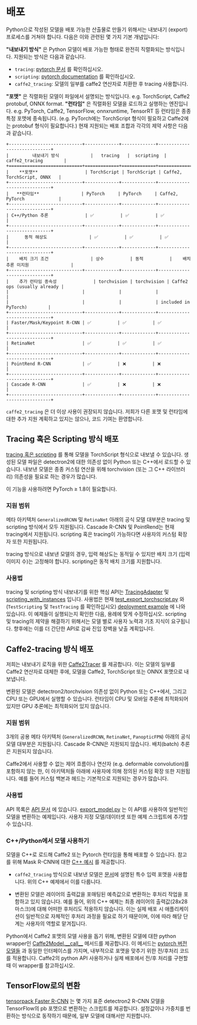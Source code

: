 # 배포

Python으로 작성된 모델을 배포 가능한 산출물로 만들기 위해서는 내보내기 (export) 프로세스를 거쳐야 합니다.
다음은 이와 관련된 몇 가지 기본 개념입니다:

__"내보내기 방식"__ 은 Python 모델이 배포 가능한 형태로 완전히 직렬화되는 방식입니다. 지원되는 방식은 다음과 같습니다.

* `tracing`: [pytorch 문서](https://pytorch.org/tutorials/beginner/Intro_to_TorchScript_tutorial.html) 를 확인하십시오.
* `scripting`: [pytorch documentation](https://pytorch.org/tutorials/beginner/Intro_to_TorchScript_tutorial.html) 를 확인하십시오.
* `caffe2_tracing`: 모델의 일부를 caffe2 연산자로 치환한 후 tracing 사용합니다.

__"포맷"__ 은 직렬화된 모델이 파일에서 설명되는 방식입니다. e.g.
TorchScript, Caffe2 protobuf, ONNX format.
__"런타임"__ 은 직렬화된 모델을 로드하고 실행하는 엔진입니다. 
e.g. PyTorch, Caffe2, TensorFlow, onnxruntime, TensorRT 등
런타임은 종종 특정 포맷에 종속됩니다. (e.g. PyTorch에는 TorchScript 형식이 필요하고 Caffe2에는 protobuf 형식이 필요합니다.)
현재 지원되는 배포 조합과 각각의 제약 사항은 다음과 같습니다.


```eval_rst
+----------------------------+-------------+-------------+-----------------------------+
|         내보내기 방식            |   tracing   |  scripting  |       caffe2_tracing        |
+============================+=============+=============+=============================+
|    **포맷**                  | TorchScript | TorchScript | Caffe2, TorchScript, ONNX   |
+----------------------------+-------------+-------------+-----------------------------+
|   **런타임**                | PyTorch     | PyTorch     | Caffe2, PyTorch             |
+----------------------------+-------------+-------------+-----------------------------+
| C++/Python 추론              | ✅          | ✅          | ✅                          |
+----------------------------+-------------+-------------+-----------------------------+
|      동적 해상도                | ✅          | ✅          | ✅                          |
+----------------------------+-------------+-------------+-----------------------------+
|    배치 크기 조건                | 상수          | 동적          |    배치 추론 미지원                |
+----------------------------+-------------+-------------+-----------------------------+
|    추가 런타임 종속성              | torchvision | torchvision | Caffe2 ops (usually already |
|                            |             |             |                             |
|                            |             |             | included in PyTorch)        |
+----------------------------+-------------+-------------+-----------------------------+
| Faster/Mask/Keypoint R-CNN | ✅          | ✅          | ✅                          |
+----------------------------+-------------+-------------+-----------------------------+
| RetinaNet                  | ✅          | ✅          | ✅                          |
+----------------------------+-------------+-------------+-----------------------------+
| PointRend R-CNN            | ✅          | ❌          | ❌                          |
+----------------------------+-------------+-------------+-----------------------------+
| Cascade R-CNN              | ✅          | ❌          | ❌                          |
+----------------------------+-------------+-------------+-----------------------------+

```

`caffe2_tracing` 은 더 이상 사용이 권장되지 않습니다.
저희가 다른 포맷 및 런타임에 대한 추가 지원 계획하고 있지는 않으나, 코드 기여는 환영합니다.

## Tracing 혹은 Scripting 방식 배포

[tracing 혹은 scripting](https://pytorch.org/tutorials/beginner/Intro_to_TorchScript_tutorial.html) 를 통해 모델을 TorchScript 형식으로 내보낼 수 있습니다.
생성된 모델 파일은 detectron2에 대한 의존성 없이 Python 또는 C++에서 로드할 수 있습니다.
내보낸 모델은 종종 커스텀 연산을 위해 torchvision (또는 그 C++ 라이브러리) 의존성을 필요로 하는 경우가 많습니다.

이 기능을 사용하려면 PyTorch ≥ 1.8이 필요합니다.

### 지원 범위
메타 아키텍처 `GeneralizedRCNN` 및 `RetinaNet` 아래의 공식 모델 대부분은
tracing 및 scripting 방식에서 모두 지원됩니다.
Cascade R-CNN 및 PointRend는 현재 tracing에서 지원됩니다.
scripting 혹은 tracing이 가능하다면 사용자의 커스텀 확장자 또한 지원됩니다.

tracing 방식으로 내보낸 모델의 경우, 입력 해상도는 동적일 수 있지만 배치 크기
(입력 이미지 수)는 고정해야 합니다.
scripting은 동적 배치 크기를 지원합니다.

### 사용법

tracing 및 scripting 방식 내보내기를 위한 핵심 API는 [TracingAdapter](../modules/export.html#detectron2.export.TracingAdapter)
및 [scripting_with_instances](../modules/export.html#detectron2.export.scripting_with_instances) 입니다.
사용법은 현재 [test_export_torchscript.py](../../tests/test_export_torchscript.py) 와
(`TestScripting` 및 `TestTracing` 를 확인하십시오)
[deployment example](../../tools/deploy) 에 나와 있습니다.
이 예제들이 실행되는지 확인한 다음, 용례에 맞게 수정하십시오.
scripting 및 tracing의 제약을 해결하기 위해서는 모델 별로 사용자 노력과 기초 지식이 요구됩니다.
향후에는 이를 더 간단한 API로 감싸 진입 장벽을 낮출 계획입니다.

## Caffe2-tracing 방식 배포
저희는 내보내기 로직을 위한 [Caffe2Tracer](../modules/export.html#detectron2.export.Caffe2Tracer) 를 제공합니다.
이는 모델의 일부를 Caffe2 연산자로 대체한 후에,
모델을 Caffe2, TorchScript 또는 ONNX 포맷으로 내보냅니다.

변환된 모델은 detectron2/torchvision 의존성 없이 Python 또는 C++에서, 그리고 CPU 또는 GPU에서 실행할 수 있습니다.
런타임이 CPU 및 모바일 추론에 최적화되어 있지만 GPU 추론에는 최적화되어 있지 않습니다.

### 지원 범위

3개의 공용 메타 아키텍처 (`GeneralizedRCNN`, `RetinaNet`, `PanopticFPN`) 아래의 공식 모델 대부분은
지원됩니다. Cascade R-CNN은 지원되지 않습니다. 배치(batch) 추론은 지원되지 않습니다.

Caffe2에서 사용할 수 없는 제어 흐름이나 연산자 (e.g. deformable convolution)를 포함하지 않는 한, 이 아키텍처들 아래에 사용자에 의해 정의된 커스텀 확장 또한 지원됩니다.
예를 들어 커스텀 백본과 헤드는 기본적으로 지원되는 경우가 많습니다.

### 사용법

API 목록은 [API 문서](../modules/export) 에 있습니다.
[export_model.py](../../tools/deploy/) 는 이 API를 사용하여 일반적인 모델을 변환하는 예제입니다. 
사용자 지정 모델/데이터셋 또한 예제 스크립트에 추가할 수 있습니다.

### C++/Python에서 모델 사용하기

모델을 C++로 로드해 Caffe2 또는 Pytorch 런타임을 통해 배포할 수 있습니다. 참고를 위해 Mask R-CNN에 대한 [C++ 예시](../../tools/deploy/) 를 제공합니다. 

* `caffe2_tracing` 방식으로 내보낸 모델은 
  [문서](../modules/export.html#detectron2.export.Caffe2Tracer)에 설명된 특수 입력 포맷을 사용합니다. 위의 C++ 예제에서 이를 다룹니다.

* 변환된 모델은 레이어의 출력값을 포매팅된 예측값으로
  변환하는 후처리 작업을 포함하고 있지 않습니다.
  예를 들어, 위의 C++ 예제는 최종 레이어의 출력값(28x28 마스크)에 대해 어떠한 후처리도 적용하지 않습니다.
  이는 실제 배포 시 애플리케이션이 일반적으로 
  자체적인 후처리 과정을 필요로 하기 때문이며, 이에 따라 해당 단계는 사용자의 역할로 맡겨집니다.

Python에서 Caffe2 포맷의 모델 사용을 돕기 위해,
변환된 모델에 대한 python wrapper인
[Caffe2Model.\_\_call\_\_](../modules/export.html#detectron2.export.Caffe2Model.__call__) 메서드를 제공합니다.
이 메서드는 [pytorch 버전 모델들](./models.md) 과 동일한 인터페이스를 가지며,
내부적으로 포맷을 맞추기 위한 전/후처리 코드를 적용합니다.
Caffe2의 python API 사용하거나
실제 배포에서 전/후 처리를 구현할 때 이 wrapper를 참고하십시오.

## TensorFlow로의 변환
[tensorpack Faster R-CNN](https://github.com/tensorpack/tensorpack/tree/master/examples/FasterRCNN/convert_d2) 는
몇 가지 표준 detectron2 R-CNN 모델을 TensorFlow의 pb 포맷으로 변환하는 스크립트를 제공합니다.
설정값이나 가중치를 번환하는 방식으로 동작하기 때문에, 일부 모델에 대해서만 지원합니다.
